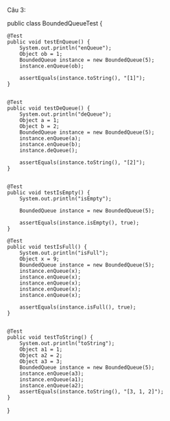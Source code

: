 Câu 3:

public class BoundedQueueTest {
    
    @Test
    public void testEnQueue() {
        System.out.println("enQueue");
        Object ob = 1;
        BoundedQueue instance = new BoundedQueue(5);
        instance.enQueue(ob);
        
        assertEquals(instance.toString(), "[1]");
    }

    
    @Test
    public void testDeQueue() {
        System.out.println("deQueue");
        Object a = 1;
        Object b = 2;
        BoundedQueue instance = new BoundedQueue(5);
        instance.enQueue(a);
        instance.enQueue(b);
        instance.deQueue();
        
        assertEquals(instance.toString(), "[2]");
    }

   
    @Test
    public void testIsEmpty() {
        System.out.println("isEmpty");

        BoundedQueue instance = new BoundedQueue(5);

        assertEquals(instance.isEmpty(), true);
    }

    @Test
    public void testIsFull() {
        System.out.println("isFull");
        Object x = 9;
        BoundedQueue instance = new BoundedQueue(5);
        instance.enQueue(x);
        instance.enQueue(x);
        instance.enQueue(x);
        instance.enQueue(x);
        instance.enQueue(x);

        assertEquals(instance.isFull(), true);
    }

    
    @Test
    public void testToString() {
        System.out.println("toString");
        Object a1 = 1;
        Object a2 = 2;
        Object a3 = 3;
        BoundedQueue instance = new BoundedQueue(5);
        instance.enQueue(a3);
        instance.enQueue(a1);
        instance.enQueue(a2);
        assertEquals(instance.toString(), "[3, 1, 2]");
    }
}
